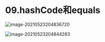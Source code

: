 # 09.hashCode和equals

![image-20210523204836720](https://raw.githubusercontent.com/TWDH/Leetcode-From-Zero/pictures/img/image-20210523204836720.png)

![image-20210523204844283](https://raw.githubusercontent.com/TWDH/Leetcode-From-Zero/pictures/img/image-20210523204844283.png)

